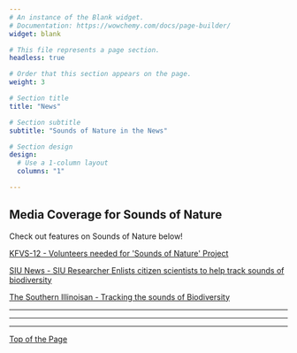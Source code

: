 ```yaml
---
# An instance of the Blank widget.
# Documentation: https://wowchemy.com/docs/page-builder/
widget: blank

# This file represents a page section.
headless: true

# Order that this section appears on the page.
weight: 3

# Section title
title: "News"

# Section subtitle
subtitle: "Sounds of Nature in the News"

# Section design
design:
  # Use a 1-column layout
  columns: "1"

---
```

  
  
## Media Coverage for Sounds of Nature     

Check out features on Sounds of Nature below!    


  
[KFVS-12 - Volunteers needed for 'Sounds of Nature' Project](https://www.kfvs12.com/2022/05/06/volunteers-needed-sounds-nature-project/)    
  
[SIU News - SIU Researcher Enlists citizen scientists to help track sounds of biodiversity](https://news.siu.edu/2022/04/042922-SIU-researcher-enlists-citizen-scientists-to-help-track-sounds-of-biodiversity.php)    
  
[The Southern Illinoisan - Tracking the sounds of Biodiversity](https://thesouthern.com/news/local/siu/siu-researcher-enlists-citizen-scientists-to-help-track-sounds-of-biodiversity/article_ebd164ba-d200-5f18-8c69-4b91be9c7034.html)    
  
----     
----     
----     
  
  [Top of the Page](https://peaselab.com/sounds)